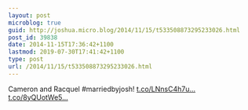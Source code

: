 ```yaml
---
layout: post
microblog: true
guid: http://joshua.micro.blog/2014/11/15/t533508873295233026.html
post_id: 39838
date: 2014-11-15T17:36:42+1100
lastmod: 2019-07-30T17:41:42+1100
type: post
url: /2014/11/15/t533508873295233026.html
---
```

Cameron and Racquel #marriedbyjosh! [t.co/LNnsC4h7u...](http://t.co/LNnsC4h7ub) [t.co/8yQUotWe5...](http://t.co/8yQUotWe5k)
